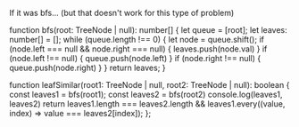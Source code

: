 If it was bfs... (but that doesn't work for this type of problem)

function bfs(root: TreeNode | null): number[] {
    let queue = [root];
    let leaves: number[] = [];
    while (queue.length !== 0) {
        let node = queue.shift();
        if (node.left === null && node.right === null) {
            leaves.push(node.val)
        }
        if (node.left !== null) {
            queue.push(node.left)
        }
        if (node.right !== null) {
            queue.push(node.right)
        }
    }
    return leaves;
}

function leafSimilar(root1: TreeNode | null, root2: TreeNode | null): boolean {
    const leaves1 = bfs(root1);
    const leaves2 = bfs(root2)
    console.log(leaves1, leaves2)
    return leaves1.length === leaves2.length && leaves1.every((value, index) => value === leaves2[index]);
};

